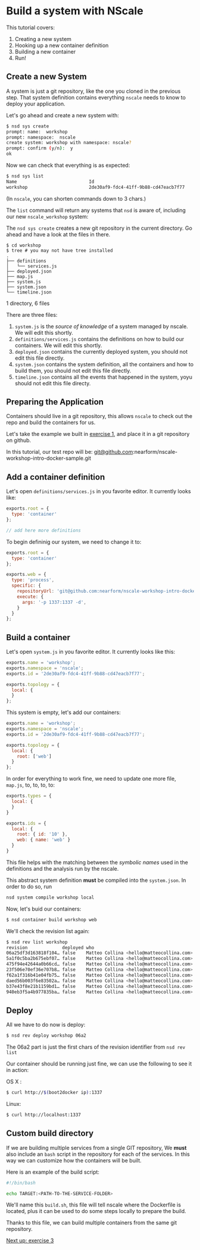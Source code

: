 Build a system with NScale
===================

This tutorial covers:

1. Creating a new system
2. Hooking up a new container definition
3. Building a new container
4. Run!

Create a new System
-------------------

A system is just a git repository, like the one you cloned in
the previous step.
That system definition contains everything `nscale` needs to
know to deploy your application.

Let's go ahead and create a new system with:

```bash
$ nsd sys create
prompt: name:  workshop
prompt: namespace:  nscale
create system: workshop with namespace: nscale?
prompt: confirm (y/n):  y
ok
```

Now we can check that everything is as expected:

```bash
$ nsd sys list
Name                           Id
workshop                       2de30af9-fdc4-41ff-9b88-cd47eacb7f77
```

(In `nscale`, you can shorten commands down to 3 chars.)

The `list` command will return any systems that `nsd` is aware of, 
including our new `nscale_workshop` system:

The `nsd sys create` creates a new git repository in the current
directory. Go ahead and have a look at the files in there.

```
$ cd workshop
$ tree # you may not have tree installed
.
├── definitions
│   └── services.js
├── deployed.json
├── map.js
├── system.js
├── system.json
└── timeline.json
```

1 directory, 6 files

There are three files:

1. `system.js` is the _source of knowledge_ of a system managed by
   nscale. We will edit this shortly.
2. `definitions/services.js` contains the definitions on how to build
   our containers. We will edit this shortly.
3. `deployed.json` contains the currently deployed system, you should
   not edit this file directly.
4. `system.json` contains the system definition, all the containers and
   how to build them, you should not edit this file directly.
5. `timeline.json` contains all the events that happened in the system,
    yoyu should not edit this file directy.

Preparing the Application
-------------------------

Containers should live in a git repository, this allows `nscale` to check 
out the repo and build the containers for us.

Let's take the example we built in [exercise 1](https://github.com/nearform/nscale-workshop/blob/master/docker-intro.md), and place it in a git repository on github.

In this tutorial, our test repo will be: git@github.com:nearform/nscale-workshop-intro-docker-sample.git

Add a container definition
--------------------------

Let's open `definitions/services.js` in you favorite editor. It
currently looks like:

```js
exports.root = {
  type: 'container'
};

// add here more definitions
```

To begin defininig our system, we need to change it to:

```js
exports.root = {
  type: 'container'
};

exports.web = {
  type: 'process',
  specific: {
    repositoryUrl: 'git@github.com:nearform/nscale-workshop-intro-docker-sample.git',
    execute: {
      args: '-p 1337:1337 -d',
    }
  }
};
```

Build a container
-----------------

Let's open `system.js` in you favorite editor. It currently looks like this:

```js
exports.name = 'workshop';
exports.namespace = 'nscale';
exports.id = '2de30af9-fdc4-41ff-9b88-cd47eacb7f77';

exports.topology = {
  local: {
  }
};
```

This system is empty, let's add our containers:

```js
exports.name = 'workshop';
exports.namespace = 'nscale';
exports.id = '2de30af9-fdc4-41ff-9b88-cd47eacb7f77';

exports.topology = {
  local: {
    root: ['web']
  }
};
```

In order for everything to work fine, we need to update one more file, `map.js`, to, to, to, to:

```js
exports.types = {
  local: {
  }
}

exports.ids = {
  local: {
    root: { id: '10' },
    web: { name: 'web' }
  }
}
```

This file helps with the matching between the _symbolic names_ used in
the definitions and the analysis run by the nscale.

This abstract system definition __must__ be compiled into the
`system.json`. In order to do so, run

```js
nsd system compile workshop local
```

Now, let's buid our containers:

```bash
$ nsd container build workshop web
```

We'll check the revision list again:

```bash
$ nsd rev list workshop
revision             deployed who                                                     time                      description
06a25df3d163818f104… false    Matteo Collina <hello@matteocollina.com>                2014-10-17T10:53:23.000Z  built container: web
5a1f0c5ba2b675ebf07… false    Matteo Collina <hello@matteocollina.com>                2014-10-17T10:33:11.000Z  system compile
475f94e42644a0b66cd… false    Matteo Collina <hello@matteocollina.com>                2014-10-17T10:32:32.000Z  system compile
23f506e70ef36e707b8… false    Matteo Collina <hello@matteocollina.com>                2014-10-17T10:31:24.000Z  system compile
f62a1f316b41e04fb75… false    Matteo Collina <hello@matteocollina.com>                2014-10-17T10:29:57.000Z  system compile
daed56b003f6e83502a… false    Matteo Collina <hello@matteocollina.com>                2014-10-17T10:29:41.000Z  system compile
b37e43f8e21b1159bd1… false    Matteo Collina <hello@matteocollina.com>                2014-10-17T10:29:30.000Z  system compile
940eb3f5a4b977835ba… false    Matteo Collina <hello@matteocollina.com>                2014-10-17T10:20:44.000Z  first commit
```

Deploy
------

All we have to do now is deploy:

```bash
$ nsd rev deploy workshop 06a2
```

The 06a2 part is just the first chars of the revision identifier from `nsd rev list`

Our container should be running just fine, we can use the following to see it in action:

OS X : 
```bash
$ curl http://$(boot2docker ip):1337
```

Linux:
```bash
$ curl http://localhost:1337
```

Custom build directory
----------------------

If we are building multiple services from a single GIT repository,
We __must__ also include an `bash` script in the repository for each of the services.
In this way we can customize how the containers will be built.

Here is an example of the build script:
```bash
#!/bin/bash

echo TARGET:<PATH-TO-THE-SERVICE-FOLDER>
```

We'll name this `build.sh`, this file will tell nscale where the
Dockerfile is located, plus it can be used to do some steps locally to
prepare the build.

Thanks to this file, we can build multiple containers from the same git repository.

[Next up: exercise 3](https://github.com/nearform/nscale-workshop/blob/master/ex3.md)
